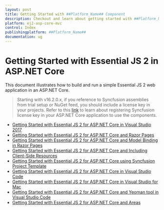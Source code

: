 ```yaml
---
layout: post
title: Getting Started with ##Platform_Name## Component
description: Checkout and learn about getting started with ##Platform_Name## component of Syncfusion Essential JS 2 and more details.
platform: ej2-asp-core-mvc
control: Index
publishingplatform: ##Platform_Name##
documentation: ug
---
```


# Getting Started with Essential JS 2 in ASP.NET Core

This document illustrates how to build and run a simple Essential JS 2 web application in an ASP.NET Core.

> Starting with v16.2.0.x, if you reference to Syncfusion assemblies from trial setup or NuGet feed, you should include a license key in your projects. Refer to this [link](https://help.syncfusion.com/common/essential-studio/licensing/license-key) to learn about registering Syncfusion license key in your ASP.NET Core application to use the components.

* [Getting Started with Essential JS 2 for ASP.NET Core in Visual Studio 2017](visual-studio-2017)
* [Getting Started with Essential JS 2 for ASP.NET Core and Razor Pages](razor-pages)
* [Getting Started with Essential JS 2 for ASP.NET Core and Model Binding in Razor Pages](page-model-binding)
* [Getting Started with Essential JS 2 for ASP.NET Core and Including Client-Side Resources](client-side-resource)
* [Getting Started with Essential JS 2 for ASP.NET Core using Syncfusion Project Template](project-template)
* [Getting Started with Essential JS 2 for ASP.NET Core in Visual Studio Code](vscode)
* [Getting Started with Essential JS 2 for ASP.NET Core in Visual Studio for Mac](visual-studio-mac)
* [Getting Started with Essential JS 2 for ASP.NET Core and Yeoman tool in Visual Studio Code](yeoman)
* [Getting Started with Essential JS 2 for ASP.NET Core and Areas](areas)
